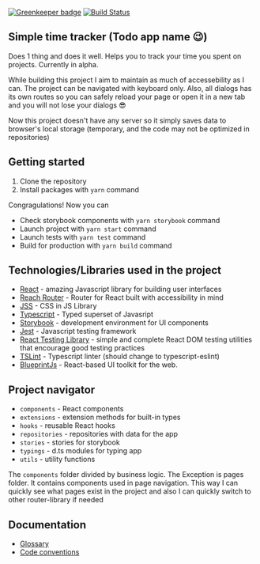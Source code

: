 [![Greenkeeper badge](https://badges.greenkeeper.io/sheenm/task-time-management.svg)](https://greenkeeper.io/) [![Build Status](https://travis-ci.org/sheenm/task-time-management.svg?branch=dev)](https://travis-ci.org/sheenm/task-time-management)

## Simple time tracker (Todo app name 😉)

Does 1 thing and does it well. Helps you to track your time you spent on projects. Currently in alpha.

While building this project I aim to maintain as much of accessebility as I can. The project can be navigated with keyboard only. Also, all dialogs has its own routes so you can safely reload your page or open it in a new tab and you will not lose your dialogs 😎

Now this project doesn't have any server so it simply saves data to browser's local storage (temporary, and the code may not be optimized in repositories)

## Getting started

1. Clone the repository
2. Install packages with `yarn` command

Congragulations! Now you can

- Check storybook components with `yarn storybook` command
- Launch project  with `yarn start` command
- Launch tests with `yarn test` command
- Build for production with `yarn build` command

## Technologies/Libraries used in the project

- [React](https://reactjs.org/) - amazing Javascript library for building user interfaces
- [Reach Router](https://reach.tech/router) - Router for React built with accessibility in mind
- [JSS](https://cssinjs.org/) - CSS in JS Library
- [Typescript](http://www.typescriptlang.org/) - Typed superset of Javasript
- [Storybook](https://storybook.js.org/) - development environment for UI components
- [Jest](https://jestjs.io/) - Javascript testing framework
- [React Testing Library](https://testing-library.com/docs/react-testing-library/intro) - simple and complete React DOM testing utilities that encourage good testing practices
- [TSLint](https://palantir.github.io/tslint/) - Typescript linter (should change to typescript-eslint)
- [BlueprintJs](https://blueprintjs.com/) - React-based UI toolkit for the web.

## Project navigator

- `components` - React components
- `extensions` - extension methods for built-in types
- `hooks` - reusable React hooks
- `repositories` - repositories with data for the app
- `stories` - stories for storybook
- `typings` - d.ts modules for typing app
- `utils` - utility functions

The `components` folder divided by business logic. The Exception is pages folder. It contains components used in page navigation. This way I can quickly see what pages exist in the project and also I can quickly switch to other router-library if needed

## Documentation

- [Glossary](https://github.com/sheenm/task-time-management/blob/dev/Glossary.md)
- [Code conventions](https://github.com/sheenm/task-time-management/blob/dev/Conventions.md)
